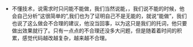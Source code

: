 * 不懂技术，说需求时只问能不能做，我们当然说能，，我们说不能的时候，他会自己分析“这很简单的”,我们也为了证明自己不是无能的，就说“能做”，我们也说了这么做会不合理的建议，他没当回事，以为这只是我们的托词，他只要做出效果就行了。只有一点点的不合理还没多大问题，但是随着着时间的积累，感觉代码越改越复杂，越来越不合理。